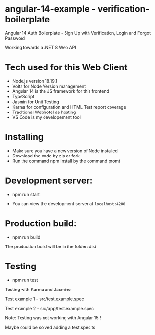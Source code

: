 # angular-14-example - verification-boilerplate

Angular 14 Auth Boilerplate - Sign Up with Verification, Login and Forgot Password

Working towards a .NET 8 Web API

# Tech used for this Web Client

- Node.js version 18.19.1
- Volta for Node Version management
- Angular 14 is the JS framework for this frontend
- TypeScript
- Jasmin for Unit Testing
- Karma for configuration and HTML Test report coverage
- Traditional Webhotel as hosting
- VS Code is my developement tool

# Installing

- Make sure you have a new version of Node installed
- Download the code by zip or fork
- Run the command npm install by the command promt

# Development server:

- npm run start

- You can view the development server at `localhost:4200`

# Production build:

- npm run build

The production build will be in the folder: dist

# Testing

- npm run test

Testing with Karma and Jasmine

Test example 1 - src/test.example.spec

Test example 2 - src/app/test.example.spec

Note: Testing was not working with Angular 15 !

Maybe could be solved adding a test.spec.ts




